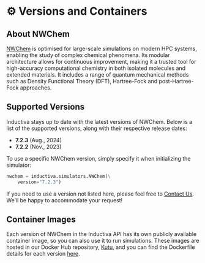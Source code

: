 # ⚙️ Versions and Containers

## About NWChem
[NWChem](https://www.nwchem-sw.org) is optimised for large-scale simulations on modern HPC systems, enabling the study of complex chemical phenomena. Its modular architecture allows for continuous improvement, making it a trusted tool for high-accuracy computational chemistry in both isolated molecules and extended materials. It includes a range of quantum mechanical methods such as Density Functional Theory (DFT), Hartree-Fock and post-Hartree-Fock approaches.

## Supported Versions
Inductiva stays up to date with the latest versions of NWChem. Below is a list of the supported versions, along with their respective release dates:

- **7.2.3** (Aug., 2024) 
- **7.2.2** (Nov., 2023) 

To use a specific NWChem version, simply specify it when initializing the simulator:

```python
nwchem = inductiva.simulators.NWChem(\
    version="7.2.3")
```

If you need to use a version not listed here, please feel free to [Contact Us](mailto:support@inductiva.ai).
We’ll be happy to accommodate your request!

## Container Images
Each version of NWChem in the Inductiva API has its own publicly available container image, 
so you can also use it to run simulations. These images are hosted in our Docker Hub repository, 
[Kutu](https://hub.docker.com/r/inductiva/kutu/tags?name=nwchem), and you can find the 
Dockerfile details for each version [here](https://github.com/inductiva/kutu/tree/main/simulators/nwchem).